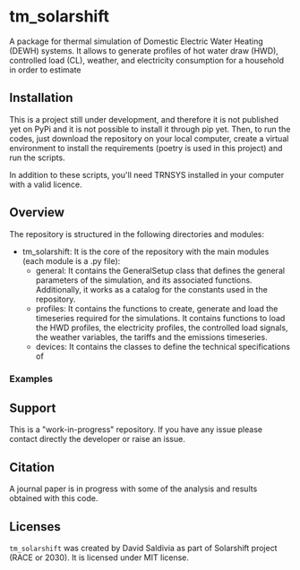 # tm_solarshift

A package for thermal simulation of Domestic Electric Water Heating (DEWH) systems. It allows to generate profiles of hot water draw (HWD), controlled load (CL), weather, and electricity consumption for a household in order to estimate 

## Installation
This is a project still under development, and therefore it is not published yet on PyPi and it is not possible to install it through pip yet. Then, to run the codes, just download the repository on your local computer, create a virtual environment to install the requirements (poetry is used in this project) and run the scripts.

In addition to these scripts, you'll need TRNSYS installed in your computer with a valid licence.

## Overview
The repository is structured in the following directories and modules:
- tm_solarshift: It is the core of the repository with the main modules (each module is a .py file):
    - general: It contains the GeneralSetup class that defines the general parameters of the simulation, and its associated functions. Additionally, it works as a catalog for the constants used in the repository.
    - profiles: It contains the functions to create, generate and load the timeseries required for the simulations. It contains functions to load the HWD profiles, the electricity profiles, the controlled load signals, the weather variables, the tariffs and the emissions timeseries.
    - devices: It contains the classes to define the technical specifications of 

### Examples


## Support

This is a "work-in-progress" repository. If you have any issue please contact directly the developer or raise an issue.


## Citation

A journal paper is in progress with some of the analysis and results obtained with this code.

## Licenses
`tm_solarshift` was created by David Saldivia as part of Solarshift project (RACE or 2030). It is licensed under MIT license.
